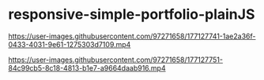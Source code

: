 # responsive-simple-portfolio-plainJS


https://user-images.githubusercontent.com/97271658/177127741-1ae2a36f-0433-4031-9e61-1275303d7109.mp4



https://user-images.githubusercontent.com/97271658/177127751-84c99cb5-8c18-4813-b1e7-a9664daab916.mp4

